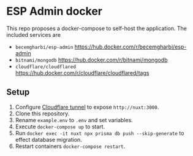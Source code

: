 # ESP Admin docker
This repo proposes a docker-compose to self-host the application. The included services are
- `becemgharbi/esp-admin` https://hub.docker.com/r/becemgharbi/esp-admin
- `bitnami/mongodb` https://hub.docker.com/r/bitnami/mongodb
- `cloudflare/cloudflared` https://hub.docker.com/r/cloudflare/cloudflared/tags

## Setup
1. Configure [Cloudflare tunnel](https://github.com/cloudflare/cloudflared) to expose `http://nuxt:3000`.
2. Clone this repository.
3. Rename `example.env` to `.env` and set variables.
4. Execute `docker-compose up` to start.
5. Run `docker exec -it nuxt npx prisma db push --skip-generate` to effect database migration.
6. Restart containers `docker-compose restart`.